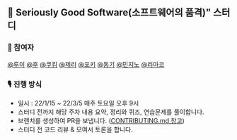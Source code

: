 ## 📓 Seriously Good Software(소프트웨어의 품격)" 스터디

### 👫 참여자
[@루이](https://github.com/Louie-03) [@후](https://github.com/who-hoo) [@쿠킴](https://github.com/ku-kim) [@제리](https://github.com/jeremy0405) [@포키](https://github.com/seokho-ham) [@동기](https://github.com/donggi-lee-bit) [@민지노](https://github.com/Minzino) [@리아코](https://github.com/naneun)

### 🎙 진행 방식
- 일시 : 22/1/15 ~ 22/3/5 매주 토요일 오후 9시
- 스터디 전까지 해당 주차 내용 요약, 정리와 퀴즈, 연습문제를 풀이합니다.
- 브랜치를 생성하여 PR을 보냅니다. ([CONTRIBUTING.md 참고](./CONTRIBUTING.md))
- 스터디 전 코드 리뷰 & 모여서 토론을 합니다.
